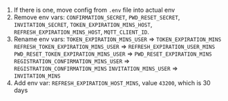 1. If there is one, move config from `.env` file into actual env
2. Remove env vars: `CONFIRMATION_SECRET`, `PWD_RESET_SECRET`, `INVITATION_SECRET`, `TOKEN_EXPIRATION_MINS_HOST`, `REFRESH_EXPIRATION_MINS_HOST`, `MQTT_CLIENT_ID`.
3. Rename env vars:
    `TOKEN_EXPIRATION_MINS_USER` => `TOKEN_EXPIRATION_MINS`
    `REFRESH_TOKEN_EXPIRATION_MINS_USER` => `REFRESH_EXPIRATION_USER_MINS`
    `PWD_RESET_TOKEN_EXPIRATION_MINS_USER` => `PWD_RESET_EXPIRATION_MINS`
    `REGISTRATION_CONFIRMATION_MINS_USER` => `REGISTRATION_CONFIRMATION_MINS`
    `INVITATION_MINS_USER` => `INVITATION_MINS`
4. Add env var:
    `REFRESH_EXPIRATION_HOST_MINS`, value `43200`, which is 30 days
